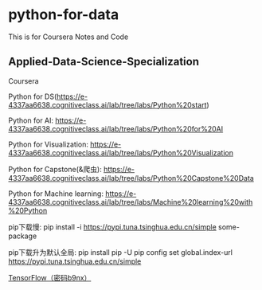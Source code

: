 # python-for-data

This is for Coursera Notes and Code

## Applied-Data-Science-Specialization
Coursera

Python for DS(https://e-4337aa6638.cognitiveclass.ai/lab/tree/labs/Python%20start)

Python for AI: https://e-4337aa6638.cognitiveclass.ai/lab/tree/labs/Python%20for%20AI

Python for Visualization: https://e-4337aa6638.cognitiveclass.ai/lab/tree/labs/Python%20Visualization

Python for Capstone(&爬虫): https://e-4337aa6638.cognitiveclass.ai/lab/tree/labs/Python%20Capstone%20Data

Python for Machine learning: https://e-4337aa6638.cognitiveclass.ai/lab/tree/labs/Machine%20learning%20with%20Python



pip下载慢:
pip install -i https://pypi.tuna.tsinghua.edu.cn/simple some-package

pip下载升为默认全局:
pip install pip -U
pip config set global.index-url https://pypi.tuna.tsinghua.edu.cn/simple


[TensorFlow（密码b9nx）](https://pan.iflytek.com:443/link/275E5B46185C982D4AF5AC295E1651B6)
